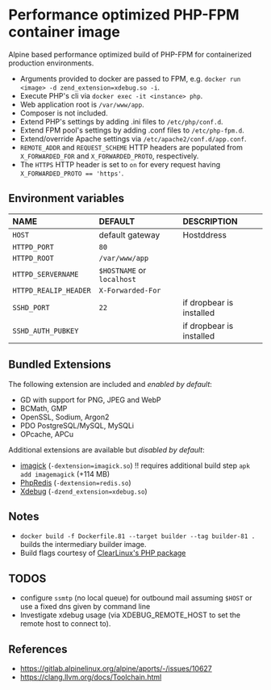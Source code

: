 # Performance optimized PHP-FPM container image

Alpine based performance optimized build of PHP-FPM for containerized production environments.

- Arguments provided to docker are passed to FPM, e.g. `docker run <image> -d zend_extension=xdebug.so -i`.
- Execute PHP's cli via `docker exec -it <instance> php`.
- Web application root is `/var/www/app`.
- Composer is not included.
- Extend PHP's settings by adding .ini files to `/etc/php/conf.d`.
- Extend FPM pool's settings by adding .conf files to `/etc/php-fpm.d`.
- Extend/override Apache settings via `/etc/apache2/conf.d/app.conf`.
- `REMOTE_ADDR` and `REQUEST_SCHEME` HTTP headers are populated from `X_FORWARDED_FOR` and `X_FORWARDED_PROTO`, respectively.
- The `HTTPS` HTTP header is set to `on` for every request having `X_FORWARDED_PROTO == 'https'`.

## Environment variables

| NAME                     | DEFAULT                       | DESCRIPTION                   |
| :----------------------- | :---------------------------- | :---------------------------- |
| `HOST`                   | default gateway               | Hostddress                    |
| `HTTPD_PORT`             | `80`                          |                               |
| `HTTPD_ROOT`             | `/var/www/app`                |                               |
| `HTTPD_SERVERNAME`       | `$HOSTNAME` or `localhost`    |                               |
| `HTTPD_REALIP_HEADER`    |   `X-Forwarded-For`           |                               |
| `SSHD_PORT`              | `22`                          | if dropbear is installed      |
| `SSHD_AUTH_PUBKEY`       |                               | if dropbear is installed      |

## Bundled Extensions

The following extension are included and *enabled by default*:

- GD with support for PNG, JPEG and WebP
- BCMath, GMP
- OpenSSL, Sodium, Argon2
- PDO PostgreSQL/MySQL, MySQLi
- OPcache, APCu

Additional extensions are available but *disabled by default*:

- [imagick](https://github.com/Imagick/imagick) (`-dextension=imagick.so`) !! requires additional build step `apk add imagemagick` (+114 MB)
- [PhpRedis](https://github.com/phpredis/phpredis) (`-dextension=redis.so`)
- [Xdebug](https://xdebug.org/) (`-dzend_extension=xdebug.so`)

## Notes

- `docker build -f Dockerfile.81 --target builder --tag builder-81 .` builds the intermediary builder image.
- Build flags courtesy of [ClearLinux's PHP package](https://github.com/clearlinux-pkgs/php/blob/master/php.spec#L186)

## TODOS

- configure `ssmtp` (no local queue) for outbound mail assuming `$HOST` or use a fixed dns given by command line
- Investigate xdebug usage (via XDEBUG_REMOTE_HOST to set the remote host to connect to).

## References

- https://gitlab.alpinelinux.org/alpine/aports/-/issues/10627
- https://clang.llvm.org/docs/Toolchain.html
